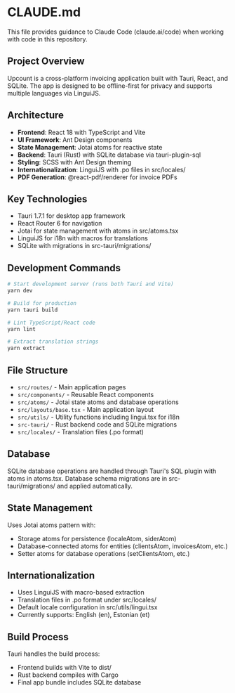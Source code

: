 # CLAUDE.md

This file provides guidance to Claude Code (claude.ai/code) when working with code in this repository.

## Project Overview
Upcount is a cross-platform invoicing application built with Tauri, React, and SQLite. The app is designed to be offline-first for privacy and supports multiple languages via LinguiJS.

## Architecture
- **Frontend**: React 18 with TypeScript and Vite
- **UI Framework**: Ant Design components
- **State Management**: Jotai atoms for reactive state
- **Backend**: Tauri (Rust) with SQLite database via tauri-plugin-sql
- **Styling**: SCSS with Ant Design theming
- **Internationalization**: LinguiJS with .po files in src/locales/
- **PDF Generation**: @react-pdf/renderer for invoice PDFs

## Key Technologies
- Tauri 1.7.1 for desktop app framework
- React Router 6 for navigation
- Jotai for state management with atoms in src/atoms.tsx
- LinguiJS for i18n with macros for translations
- SQLite with migrations in src-tauri/migrations/

## Development Commands
```bash
# Start development server (runs both Tauri and Vite)
yarn dev

# Build for production
yarn tauri build

# Lint TypeScript/React code
yarn lint

# Extract translation strings
yarn extract
```

## File Structure
- `src/routes/` - Main application pages
- `src/components/` - Reusable React components
- `src/atoms/` - Jotai state atoms and database operations
- `src/layouts/base.tsx` - Main application layout
- `src/utils/` - Utility functions including lingui.tsx for i18n
- `src-tauri/` - Rust backend code and SQLite migrations
- `src/locales/` - Translation files (.po format)

## Database
SQLite database operations are handled through Tauri's SQL plugin with atoms in atoms.tsx. Database schema migrations are in src-tauri/migrations/ and applied automatically.

## State Management
Uses Jotai atoms pattern with:
- Storage atoms for persistence (localeAtom, siderAtom)
- Database-connected atoms for entities (clientsAtom, invoicesAtom, etc.)
- Setter atoms for database operations (setClientsAtom, etc.)

## Internationalization
- Uses LinguiJS with macro-based extraction
- Translation files in .po format under src/locales/
- Default locale configuration in src/utils/lingui.tsx
- Currently supports: English (en), Estonian (et)

## Build Process
Tauri handles the build process:
- Frontend builds with Vite to dist/
- Rust backend compiles with Cargo
- Final app bundle includes SQLite database